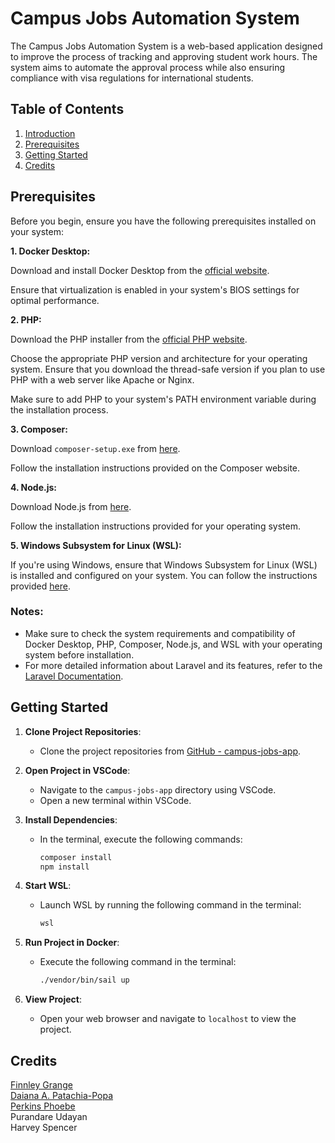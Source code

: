 # Campus Jobs Automation System

The Campus Jobs Automation System is a web-based application designed to improve the process of tracking and approving student work hours. The system aims to automate the approval process while also ensuring compliance with visa regulations for international students.


## Table of Contents

1. [Introduction](#introduction)
2. [Prerequisites](#prerequisites)
3. [Getting Started](#gettingstarted)
6. [Credits](#credits)




## Prerequisites

Before you begin, ensure you have the following prerequisites installed on your system:

**1. Docker Desktop:**

Download and install Docker Desktop from the [official website](https://www.docker.com/products/docker-desktop/).

Ensure that virtualization is enabled in your system's BIOS settings for optimal performance.

**2. PHP:**

Download the PHP installer from the [official PHP website](https://windows.php.net/download#php-8.3).

Choose the appropriate PHP version and architecture for your operating system. Ensure that you download the thread-safe version if you plan to use PHP with a web server like Apache or Nginx.

Make sure to add PHP to your system's PATH environment variable during the installation process.

**3. Composer:**

Download `composer-setup.exe` from [here](https://getcomposer.org/download/).

Follow the installation instructions provided on the Composer website.

**4. Node.js:**

Download Node.js from [here](https://nodejs.org/en/download/current).

Follow the installation instructions provided for your operating system.

**5. Windows Subsystem for Linux (WSL):**

If you're using Windows, ensure that Windows Subsystem for Linux (WSL) is installed and configured on your system. You can follow the instructions provided [here](https://docs.microsoft.com/en-us/windows/wsl/install).


### Notes:

- Make sure to check the system requirements and compatibility of Docker Desktop, PHP, Composer, Node.js, and WSL with your operating system before installation.
- For more detailed information about Laravel and its features, refer to the [Laravel Documentation](https://laravel.com/docs/10.x).


## Getting Started

1. **Clone Project Repositories**:
   - Clone the project repositories from [GitHub - campus-jobs-app](https://github.com/finnleygrange/campus-jobs-team-a).

2. **Open Project in VSCode**:
   - Navigate to the `campus-jobs-app` directory using VSCode.
   - Open a new terminal within VSCode.

3. **Install Dependencies**:
   - In the terminal, execute the following commands:
     ```bash
     composer install
     npm install
     ```

4. **Start WSL**:
   - Launch WSL by running the following command in the terminal:
     ```bash
     wsl
     ```

5. **Run Project in Docker**:
   - Execute the following command in the terminal:
     ```bash
     ./vendor/bin/sail up
     ```

6. **View Project**:
   - Open your web browser and navigate to `localhost` to view the project.

## Credits

[Finnley Grange](https://github.com/finnleygrange) <br />
[Daiana A. Patachia-Popa](https://github.com/DaianaPopa) <br />
[Perkins Phoebe](https://github.com/phoebiep) <br />
Purandare Udayan <br />
Harvey Spencer <br />

